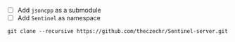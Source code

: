 - [ ] Add `jsoncpp` as a submodule
- [ ] Add `Sentinel` as namespace

```
git clone --recursive https://github.com/theczechr/Sentinel-server.git
```
